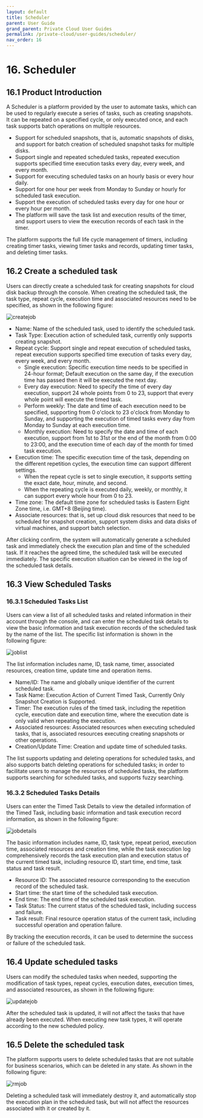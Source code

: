 ```yaml
---
layout: default
title: Scheduler
parent: User Guide
grand_parent: Private Cloud User Guides
permalink: /private-cloud/user-guides/scheduler/
nav_order: 16
---
```

# 16. Scheduler

## 16.1 Product Introduction

A Scheduler is a platform provided by the user to automate tasks, which can be used to regularly execute a series of tasks, such as creating snapshots. It can be repeated on a specified cycle, or only executed once, and each task supports batch operations on multiple resources.

* Support for scheduled snapshots, that is, automatic snapshots of disks, and support for batch creation of scheduled snapshot tasks for multiple disks.
* Support single and repeated scheduled tasks, repeated execution supports specified time execution tasks every day, every week, and every month.
* Support for executing scheduled tasks on an hourly basis or every hour daily.
* Support for one hour per week from Monday to Sunday or hourly for scheduled task execution.
* Support the execution of scheduled tasks every day for one hour or every hour per month.
* The platform will save the task list and execution results of the timer, and support users to view the execution records of each task in the timer.

The platform supports the full life cycle management of timers, including creating timer tasks, viewing timer tasks and records, updating timer tasks, and deleting timer tasks.

## 16.2 Create a scheduled task

Users can directly create a scheduled task for creating snapshots for cloud disk backup through the console. When creating the scheduled task, the task type, repeat cycle, execution time and associated resources need to be specified, as shown in the following figure:

![createjob](/assets/images/userguide/createjob.png)

* Name: Name of the scheduled task, used to identify the scheduled task.
* Task Type: Execution action of scheduled task, currently only supports creating snapshot.
* Repeat cycle: Support single and repeat execution of scheduled tasks, repeat execution supports specified time execution of tasks every day, every week, and every month.
  * Single execution: Specific execution time needs to be specified in 24-hour format; Default execution on the same day, if the execution time has passed then it will be executed the next day.
  * Every day execution: Need to specify the time of every day execution, support 24 whole points from 0 to 23, support that every whole point will execute the timed task.
  * Perform weekly: The date and time of each execution need to be specified, supporting from 0 o'clock to 23 o'clock from Monday to Sunday, and supporting the execution of timed tasks every day from Monday to Sunday at each execution time.
  * Monthly execution: Need to specify the date and time of each execution, support from 1st to 31st or the end of the month from 0:00 to 23:00, and the execution time of each day of the month for timed task execution.
* Execution time: The specific execution time of the task, depending on the different repetition cycles, the execution time can support different settings.
  * When the repeat cycle is set to single execution, it supports setting the exact date, hour, minute, and second.
  * When the repeating cycle is executed daily, weekly, or monthly, it can support every whole hour from 0 to 23.
* Time zone: The default time zone for scheduled tasks is Eastern Eight Zone time, i.e. GMT+8 (Beijing time).
* Associate resources: that is, set up cloud disk resources that need to be scheduled for snapshot creation, support system disks and data disks of virtual machines, and support batch selection.

After clicking confirm, the system will automatically generate a scheduled task and immediately check the execution plan and time of the scheduled task. If it reaches the agreed time, the scheduled task will be executed immediately. The specific execution situation can be viewed in the log of the scheduled task details.

## 16.3 View Scheduled Tasks

### 16.3.1 Scheduled Tasks List

Users can view a list of all scheduled tasks and related information in their account through the console, and can enter the scheduled task details to view the basic information and task execution records of the scheduled task by the name of the list. The specific list information is shown in the following figure:

![joblist](/assets/images/userguide/joblist.png)

The list information includes name, ID, task name, timer, associated resources, creation time, update time and operation items.

* Name/ID: The name and globally unique identifier of the current scheduled task.
* Task Name: Execution Action of Current Timed Task, Currently Only Snapshot Creation is Supported.
* Timer: The execution rules of the timed task, including the repetition cycle, execution date and execution time, where the execution date is only valid when repeating the execution.
* Associated resources: Associated resources when executing scheduled tasks, that is, associated resources executing creating snapshots or other operations.
* Creation/Update Time: Creation and update time of scheduled tasks.

The list supports updating and deleting operations for scheduled tasks, and also supports batch deleting operations for scheduled tasks; in order to facilitate users to manage the resources of scheduled tasks, the platform supports searching for scheduled tasks, and supports fuzzy searching.

### 16.3.2 Scheduled Tasks Details

Users can enter the Timed Task Details to view the detailed information of the Timed Task, including basic information and task execution record information, as shown in the following figure:

![jobdetails](/assets/images/userguide/jobdetails.png)

The basic information includes name, ID, task type, repeat period, execution time, associated resources and creation time, while the task execution log comprehensively records the task execution plan and execution status of the current timed task, including resource ID, start time, end time, task status and task result.

* Resource ID: The associated resource corresponding to the execution record of the scheduled task.
* Start time: the start time of the scheduled task execution.
* End time: The end time of the scheduled task execution.
* Task Status: The current status of the scheduled task, including success and failure.
* Task result: Final resource operation status of the current task, including successful operation and operation failure.

By tracking the execution records, it can be used to determine the success or failure of the scheduled task.

## 16.4 Update scheduled tasks

Users can modify the scheduled tasks when needed, supporting the modification of task types, repeat cycles, execution dates, execution times, and associated resources, as shown in the following figure:

![updatejob](/assets/images/userguide/updatejob.png)

After the scheduled task is updated, it will not affect the tasks that have already been executed. When executing new task types, it will operate according to the new scheduled policy.

## 16.5 Delete the scheduled task

The platform supports users to delete scheduled tasks that are not suitable for business scenarios, which can be deleted in any state. As shown in the following figure:

![rmjob](/assets/images/userguide/rmjob.png)

Deleting a scheduled task will immediately destroy it, and automatically stop the execution plan in the scheduled task, but will not affect the resources associated with it or created by it.

